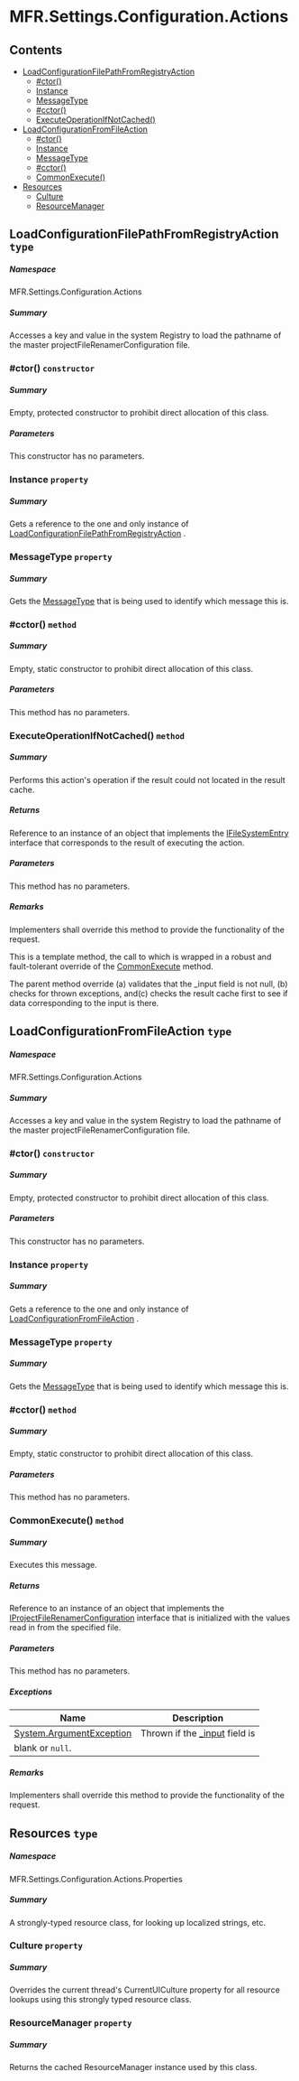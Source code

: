 <a name='assembly'></a>
# MFR.Settings.Configuration.Actions

## Contents

- [LoadConfigurationFilePathFromRegistryAction](#T-MFR-Settings-Configuration-Actions-LoadConfigurationFilePathFromRegistryAction 'MFR.Settings.Configuration.Actions.LoadConfigurationFilePathFromRegistryAction')
  - [#ctor()](#M-MFR-Settings-Configuration-Actions-LoadConfigurationFilePathFromRegistryAction-#ctor 'MFR.Settings.Configuration.Actions.LoadConfigurationFilePathFromRegistryAction.#ctor')
  - [Instance](#P-MFR-Settings-Configuration-Actions-LoadConfigurationFilePathFromRegistryAction-Instance 'MFR.Settings.Configuration.Actions.LoadConfigurationFilePathFromRegistryAction.Instance')
  - [MessageType](#P-MFR-Settings-Configuration-Actions-LoadConfigurationFilePathFromRegistryAction-MessageType 'MFR.Settings.Configuration.Actions.LoadConfigurationFilePathFromRegistryAction.MessageType')
  - [#cctor()](#M-MFR-Settings-Configuration-Actions-LoadConfigurationFilePathFromRegistryAction-#cctor 'MFR.Settings.Configuration.Actions.LoadConfigurationFilePathFromRegistryAction.#cctor')
  - [ExecuteOperationIfNotCached()](#M-MFR-Settings-Configuration-Actions-LoadConfigurationFilePathFromRegistryAction-ExecuteOperationIfNotCached 'MFR.Settings.Configuration.Actions.LoadConfigurationFilePathFromRegistryAction.ExecuteOperationIfNotCached')
- [LoadConfigurationFromFileAction](#T-MFR-Settings-Configuration-Actions-LoadConfigurationFromFileAction 'MFR.Settings.Configuration.Actions.LoadConfigurationFromFileAction')
  - [#ctor()](#M-MFR-Settings-Configuration-Actions-LoadConfigurationFromFileAction-#ctor 'MFR.Settings.Configuration.Actions.LoadConfigurationFromFileAction.#ctor')
  - [Instance](#P-MFR-Settings-Configuration-Actions-LoadConfigurationFromFileAction-Instance 'MFR.Settings.Configuration.Actions.LoadConfigurationFromFileAction.Instance')
  - [MessageType](#P-MFR-Settings-Configuration-Actions-LoadConfigurationFromFileAction-MessageType 'MFR.Settings.Configuration.Actions.LoadConfigurationFromFileAction.MessageType')
  - [#cctor()](#M-MFR-Settings-Configuration-Actions-LoadConfigurationFromFileAction-#cctor 'MFR.Settings.Configuration.Actions.LoadConfigurationFromFileAction.#cctor')
  - [CommonExecute()](#M-MFR-Settings-Configuration-Actions-LoadConfigurationFromFileAction-CommonExecute 'MFR.Settings.Configuration.Actions.LoadConfigurationFromFileAction.CommonExecute')
- [Resources](#T-MFR-Settings-Configuration-Actions-Properties-Resources 'MFR.Settings.Configuration.Actions.Properties.Resources')
  - [Culture](#P-MFR-Settings-Configuration-Actions-Properties-Resources-Culture 'MFR.Settings.Configuration.Actions.Properties.Resources.Culture')
  - [ResourceManager](#P-MFR-Settings-Configuration-Actions-Properties-Resources-ResourceManager 'MFR.Settings.Configuration.Actions.Properties.Resources.ResourceManager')

<a name='T-MFR-Settings-Configuration-Actions-LoadConfigurationFilePathFromRegistryAction'></a>
## LoadConfigurationFilePathFromRegistryAction `type`

##### Namespace

MFR.Settings.Configuration.Actions

##### Summary

Accesses a key and value in the system Registry to load the pathname of
the master projectFileRenamerConfiguration file.

<a name='M-MFR-Settings-Configuration-Actions-LoadConfigurationFilePathFromRegistryAction-#ctor'></a>
### #ctor() `constructor`

##### Summary

Empty, protected constructor to prohibit direct allocation of this class.

##### Parameters

This constructor has no parameters.

<a name='P-MFR-Settings-Configuration-Actions-LoadConfigurationFilePathFromRegistryAction-Instance'></a>
### Instance `property`

##### Summary

Gets a reference to the one and only instance of [LoadConfigurationFilePathFromRegistryAction](#T-MFR-Settings-Configuration-Actions-LoadConfigurationFilePathFromRegistryAction 'MFR.Settings.Configuration.Actions.LoadConfigurationFilePathFromRegistryAction') .

<a name='P-MFR-Settings-Configuration-Actions-LoadConfigurationFilePathFromRegistryAction-MessageType'></a>
### MessageType `property`

##### Summary

Gets the [MessageType](#T-MFR-MessageType 'MFR.MessageType') that is being used
to identify which message this is.

<a name='M-MFR-Settings-Configuration-Actions-LoadConfigurationFilePathFromRegistryAction-#cctor'></a>
### #cctor() `method`

##### Summary

Empty, static constructor to prohibit direct allocation of this class.

##### Parameters

This method has no parameters.

<a name='M-MFR-Settings-Configuration-Actions-LoadConfigurationFilePathFromRegistryAction-ExecuteOperationIfNotCached'></a>
### ExecuteOperationIfNotCached() `method`

##### Summary

Performs this action's operation if the result could not located in
the result cache.

##### Returns

Reference to an instance of an object that implements the [IFileSystemEntry](#T-MFR-FileSystem-Interfaces-IFileSystemEntry 'MFR.FileSystem.Interfaces.IFileSystemEntry')
interface that corresponds to the result of executing the action.

##### Parameters

This method has no parameters.

##### Remarks

Implementers shall override this method to provide the functionality
of the request.



This is a template method, the call to which is wrapped in a robust
and fault-tolerant override of the [CommonExecute](#M-MFR-ActionBase-CommonExecute 'MFR.ActionBase.CommonExecute') method.



The parent method override (a) validates that the _input field is
not null, (b) checks for thrown exceptions, and(c) checks the result
cache first to see if data corresponding to the input is there.

<a name='T-MFR-Settings-Configuration-Actions-LoadConfigurationFromFileAction'></a>
## LoadConfigurationFromFileAction `type`

##### Namespace

MFR.Settings.Configuration.Actions

##### Summary

Accesses a key and value in the system Registry to load the pathname of
the master projectFileRenamerConfiguration file.

<a name='M-MFR-Settings-Configuration-Actions-LoadConfigurationFromFileAction-#ctor'></a>
### #ctor() `constructor`

##### Summary

Empty, protected constructor to prohibit direct allocation of this class.

##### Parameters

This constructor has no parameters.

<a name='P-MFR-Settings-Configuration-Actions-LoadConfigurationFromFileAction-Instance'></a>
### Instance `property`

##### Summary

Gets a reference to the one and only instance of
[LoadConfigurationFromFileAction](#T-MFR-Settings-Configuration-Actions-LoadConfigurationFromFileAction 'MFR.Settings.Configuration.Actions.LoadConfigurationFromFileAction')
.

<a name='P-MFR-Settings-Configuration-Actions-LoadConfigurationFromFileAction-MessageType'></a>
### MessageType `property`

##### Summary

Gets the [MessageType](#T-MFR-MessageType 'MFR.MessageType') that is being used
to identify which message this is.

<a name='M-MFR-Settings-Configuration-Actions-LoadConfigurationFromFileAction-#cctor'></a>
### #cctor() `method`

##### Summary

Empty, static constructor to prohibit direct allocation of this class.

##### Parameters

This method has no parameters.

<a name='M-MFR-Settings-Configuration-Actions-LoadConfigurationFromFileAction-CommonExecute'></a>
### CommonExecute() `method`

##### Summary

Executes this message.

##### Returns

Reference to an instance of an object that implements the
[IProjectFileRenamerConfiguration](#T-MFR-Settings-Configuration-Interfaces-IProjectFileRenamerConfiguration 'MFR.Settings.Configuration.Interfaces.IProjectFileRenamerConfiguration')
interface that is initialized with the values read in from the
specified file.

##### Parameters

This method has no parameters.

##### Exceptions

| Name | Description |
| ---- | ----------- |
| [System.ArgumentException](http://msdn.microsoft.com/query/dev14.query?appId=Dev14IDEF1&l=EN-US&k=k:System.ArgumentException 'System.ArgumentException') | Thrown if the [_input](#F-MFR-ActionBase-_input 'MFR.ActionBase._input') field is
blank or `null`. |

##### Remarks

Implementers shall override this method to provide the functionality
of the request.

<a name='T-MFR-Settings-Configuration-Actions-Properties-Resources'></a>
## Resources `type`

##### Namespace

MFR.Settings.Configuration.Actions.Properties

##### Summary

A strongly-typed resource class, for looking up localized strings, etc.

<a name='P-MFR-Settings-Configuration-Actions-Properties-Resources-Culture'></a>
### Culture `property`

##### Summary

Overrides the current thread's CurrentUICulture property for all
  resource lookups using this strongly typed resource class.

<a name='P-MFR-Settings-Configuration-Actions-Properties-Resources-ResourceManager'></a>
### ResourceManager `property`

##### Summary

Returns the cached ResourceManager instance used by this class.

